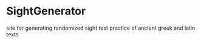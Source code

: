 # SightGenerator
site for generating randomized sight test practice of ancient greek and latin texts
